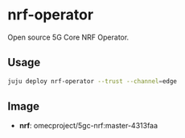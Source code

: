 # nrf-operator

Open source 5G Core NRF Operator.

## Usage

```bash
juju deploy nrf-operator --trust --channel=edge
```

## Image

- **nrf**: omecproject/5gc-nrf:master-4313faa

